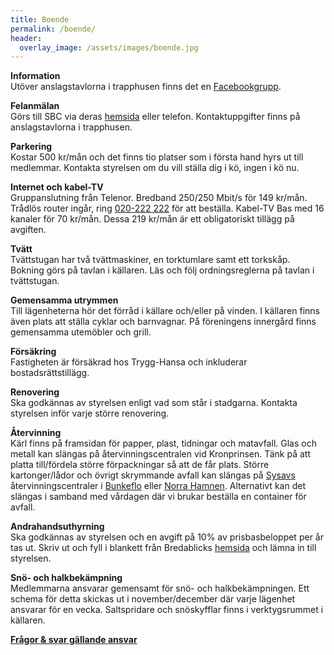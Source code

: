 ```yaml
---
title: Boende
permalink: /boende/
header:
  overlay_image: /assets/images/boende.jpg
---
```


**Information**  
Utöver anslagstavlorna i trapphusen finns det en 
<a href="https://www.facebook.com/groups/1811086178908466/" target="_blank">Facebookgrupp</a>.

**Felanmälan**  
Görs till SBC via deras <a href="http://www.sbc.se/kontakt/felanmalan/" target="_blank">hemsida</a> eller telefon. 
Kontaktuppgifter finns på anslagstavlorna i trapphusen.

**Parkering**  
Kostar 500 kr/mån och det finns tio platser som i första hand hyrs ut till medlemmar. 
Kontakta styrelsen om du vill ställa dig i kö, ingen i kö nu.

**Internet och kabel-TV**  
Gruppanslutning från Telenor. Bredband 250/250 Mbit/s för 149 kr/mån. 
Trådlös router ingår, ring <a href="tel:020222222">020-222 222</a> för att beställa. 
Kabel-TV Bas med 16 kanaler för 70 kr/mån. Dessa 219 kr/mån är ett obligatoriskt tillägg på avgiften. 

**Tvätt**  
Tvättstugan har två tvättmaskiner, en torktumlare samt ett torkskåp. 
Bokning görs på tavlan i källaren. Läs och följ ordningsreglerna på tavlan i tvättstugan.

**Gemensamma utrymmen**  
Till lägenheterna hör det förråd i källare och/eller på vinden. 
I källaren finns även plats att ställa cyklar och barnvagnar. 
På föreningens innergård finns gemensamma utemöbler och grill.

**Försäkring**  
Fastigheten är försäkrad hos Trygg-Hansa och inkluderar bostadsrättstillägg.

**Renovering**  
Ska godkännas av styrelsen enligt vad som står i stadgarna. Kontakta styrelsen inför varje större renovering.

**Återvinning**  
Kärl finns på framsidan för papper, plast, tidningar och matavfall. 
Glas och metall kan slängas på återvinningscentralen vid Kronprinsen. 
Tänk på att platta till/fördela större förpackningar så att de får plats. 
Större kartonger/lådor och övrigt skrymmande avfall kan slängas på 
<a href="https://www.sysav.se" target="_blank">Sysavs</a> återvinningscentraler i 
<a href="https://www.sysav.se/Privat/Atervinningscentraler/Bunkeflo/" target="_blank">Bunkeflo</a> 
eller <a href="https://www.sysav.se/Privat/Atervinningscentraler/malmo-norra-hamnen/" target="_blank">
Norra Hamnen</a>. Alternativt kan det slängas i samband med vårdagen där vi brukar beställa en container för avfall.

**Andrahandsuthyrning**  
Ska godkännas av styrelsen och en avgift på 10% av prisbasbeloppet per år tas ut. 
Skriv ut och fyll i blankett från Bredablicks 
<a href="https://bredablickforvaltning.se/wp-content/uploads/2018/02/Ansökan-om-uthyrning-i-andra-hand.pdf" target="_blank">hemsida</a>
 och lämna in till styrelsen.

**Snö- och halkbekämpning**  
Medlemmarna ansvarar gemensamt för snö- och halkbekämpningen. 
Ett schema för detta skickas ut i november/december där varje lägenhet ansvarar för en vecka. 
Saltspridare och snöskyfflar finns i verktygsrummet i källaren.

<a href="https://docs.google.com/document/d/18Sc8X8qqU4yCLwH8O1g2cb1DlrkIezoA-Falv5ODL2E" target="_blank">**Frågor & svar gällande ansvar**</a>

